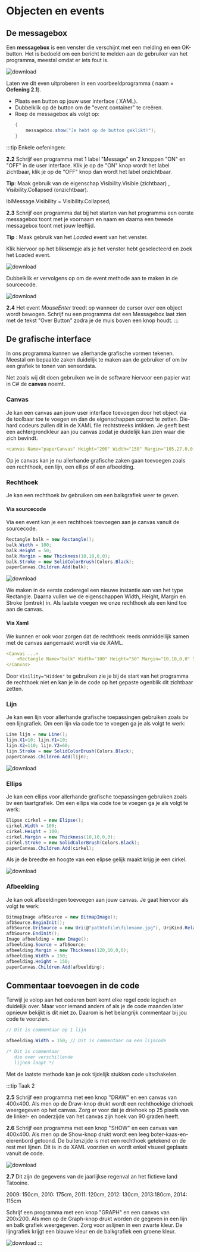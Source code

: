 # Objecten en events

## De messagebox

Een **messagebox** is een venster die verschijnt met een melding en een OK-button. Het is bedoeld om een bericht te melden aan de gebruiker van het programma, meestal omdat er iets fout is.

![download](./images/afbeelding1.png)

Laten we dit even uitproberen in een voorbeeldprogramma ( naam = **Oefening 2.1**).
* Plaats een button op jouw user interface ( XAML).
* Dubbelklik op de button om de "event container" te creëren.
* Roep de messagebox als volgt op:
    ```csharp
    {
        messagebox.show("Je hebt op de button geklikt!");
    }
    ```

:::tip Enkele oefeningen:

**2.2** Schrijf een programma met 1 label "Message" en 2 knoppen "ON" en "OFF" in de user interface.
Klik je op de "ON" knop wordt het label zichtbaar, klik je op de "OFF" knop dan wordt het label onzichtbaar.

**Tip**: Maak gebruik van de eigenschap Visibility.Visible (zichtbaar) , Visibility.Collapsed (onzichtbaar).

lblMessage.Visibility = Visibility.Collapsed;

**2.3** Schrijf een programma dat bij het starten van het programma een eerste messagebox toont met je voornaam en naam en daarna een tweede messagebox toont met jouw leeftijd.

**Tip** : Maak gebruik van het *Loaded* event van het venster.

Klik hiervoor op het bliksempje als je het venster hebt geselecteerd en zoek het Loaded event.

![download](./images/afbeelding2.png)

Dubbelklik er vervolgens op om de event methode aan te maken in de sourcecode.

![download](./images/afbeelding3.png)

**2.4** Het event *MouseEnter* treedt op wanneer de cursor over een object wordt bewogen. Schrijf nu een programma dat een Messagebox laat zien met de tekst "Over Button" zodra je de muis boven een knop houdt.
:::

## De grafische interface

In ons programma kunnen we allerhande grafische vormen tekenen. Meestal om bepaalde zaken duidelijk te maken aan de gebruiker of om bv een grafiek te tonen van sensordata.

Net zoals wij dit doen gebruiken we in de software hiervoor een papier wat in C# de **canvas** noemt.

### Canvas

Je kan een canvas aan jouw user interface toevoegen door het object via de toolbaar toe te voegen en dan de eigenschappen correct te zetten. Die-hard codeurs zullen dit in de XAML file rechtstreeks intikken. Je geeft best een achtergrondkleur aan jou canvas zodat je duidelijk kan zien waar die zich bevindt.

```yaml
<canvas Name="paperCanvas" Height="200" Width="150" Margin="105,27,0,0," VerticalAlignment="Top" HorizontalAlignment="Left" Background="LightGray"/>
```
Op je canvas kan je nu allerhande grafische zaken gaan toevoegen zoals een rechthoek, een lijn, een ellips of een afbeelding.

### Rechthoek

Je kan een rechthoek bv gebruiken om een balkgrafiek weer te geven.

#### Via sourcecode

Via een event kan je een rechthoek toevoegen aan je canvas vanuit de sourcecode.

```csharp
Rectangle balk = new Rectangle();
balk.Width = 100;
balk.Height = 50;
balk.Margin = new Thickness(10,10,0,0);
balk.Stroke = new SolidColorBrush(Colors.Black);
paperCanvas.Children.Add(balk);
```
![download](./images/afbeelding4.png)

We maken in de eerste coderegel een nieuwe instantie aan van het type Rectangle. Daarna vullen we de eigenschappen Width, Height, Margin en Stroke (omtrek) in. Als laatste voegen we onze rechthoek als een kind toe aan de canvas.

#### Via Xaml

We kunnen er ook voor zorgen dat de rechthoek reeds onmiddellijk samen met de canvas aangemaakt wordt via de XAML.

```yaml
<Canvas ...>
    <Rectangle Name="balk" Width="100" Height="50" Margin="10,10,0,0" Stroke="Black" Visiblity="Hidden"/>
</Canvas>
```
Door `Visility="Hidden"` te gebruiken zie je bij de start van het programma de rechthoek niet en kan je in de code op het gepaste ogenblik dit zichtbaar zetten.

### Lijn

Je kan een lijn voor allerhande grafische toepassingen gebruiken zoals bv een lijngrafiek.
Om een lijn via code toe te voegen ga je als volgt te werk:

```csharp
Line lijn = new Line();
lijn.X1=10; lijn.Y1=10;
lijn.X2=110; lijn.Y2=60;
lijn.Stroke = new SolidColorBrush(Colors.Black);
paperCanvas.Children.Add(lijn);
```

![download](./images/afbeelding5.png)

### Ellips

Je kan een ellips voor allerhande grafische toepassingen gebruiken zoals bv een taartgrafiek.
Om een ellips via code toe te voegen ga je als volgt te werk:

```csharp
Elipse cirkel = new Elipse();
cirkel.Width = 100;
cirkel.Height = 100;
cirkel.Margin = new Thickness(10,10,0,0);
cirkel.Stroke = new SolidColorBrush(Colors.Black);
paperCanvas.Children.Add(cirkel);
```

Als je de breedte en hoogte van een elipse gelijk maakt krijg je een cirkel.

![download](./images/afbeelding6.png)

### Afbeelding

Je kan ook afbeeldingen toevoegen aan jouw canvas. Je gaat hiervoor als volgt te werk:

```csharp
BitmapImage afbSource = new BitmapImage();
afbSource.BeginInit();
afbSource.UriSource = new Uri(@"pathtofile\filename.jpg"), UriKind.RelativeOrAbsolute);
afbSource.EndInit();
Image afbeelding = new Image();
afbeelding.Source = afbSource;
afbeelding.Margin = new Thickness(120,10,0,0);
afbeelding.Width = 150;
afbeelding.Height = 150;
paperCanvas.Children.Add(afbeelding);
```

## Commentaar toevoegen in de code

Terwijl je volop aan het coderen bent komt elke regel code logisch en duidelijk over. Maar voor iemand anders of als je de code maanden later opnieuw bekijkt is dit niet zo.
Daarom is het belangrijk commentaar bij jou code te voorzien.

```csharp
// Dit is commentaar op 1 lijn 

afbeelding.Width = 150; // Dit is commentaar na een lijncode

/* Dit is commentaar
   die over verschillende
   lijnen loopt */
```
Met de laatste methode kan je ook tijdelijk stukken code uitschakelen.

:::tip Taak 2

**2.5** Schrijf een programma met een knop "DRAW" en een canvas van 400x400. Als men op de Draw-knop drukt wordt een rechthoekige driehoek weergegeven op het canvas. Zorg er voor dat je driehoek op 25 pixels van de linker- en onderzijde van het canvas zijn hoek van 90 graden heeft.

**2.6** Schrijf een programma met een knop "SHOW" en een canvas van 400x400. Als men op de Show-knop drukt wordt een leeg boter-kaas-en-eierenbord getoond. De buitenzijde is met een rechthoek getekend en de rest met lijnen. Dit is in de XAML voorzien en wordt enkel visueel geplaats vanuit de code.

![download](./images/afbeelding7.png)

**2.7** Dit zijn de gegevens van de jaarlijkse regenval an het fictieve land Tatooine.

2009: 150cm, 2010: 175cm, 2011: 120cm, 2012: 130cm, 2013:180cm, 2014: 115cm

Schrijf een programma met een knop "GRAPH" en een canvas van 200x200. Als men op de Graph-knop drukt worden de gegeven in een lijn en balk grafiek weergegeven. Zorg voor aslijnen in een zwarte kleur. De lijngrafiek krijgt een blauwe kleur en de balkgrafiek een groene kleur.
 
![download](./images/afbeelding8.png)
:::